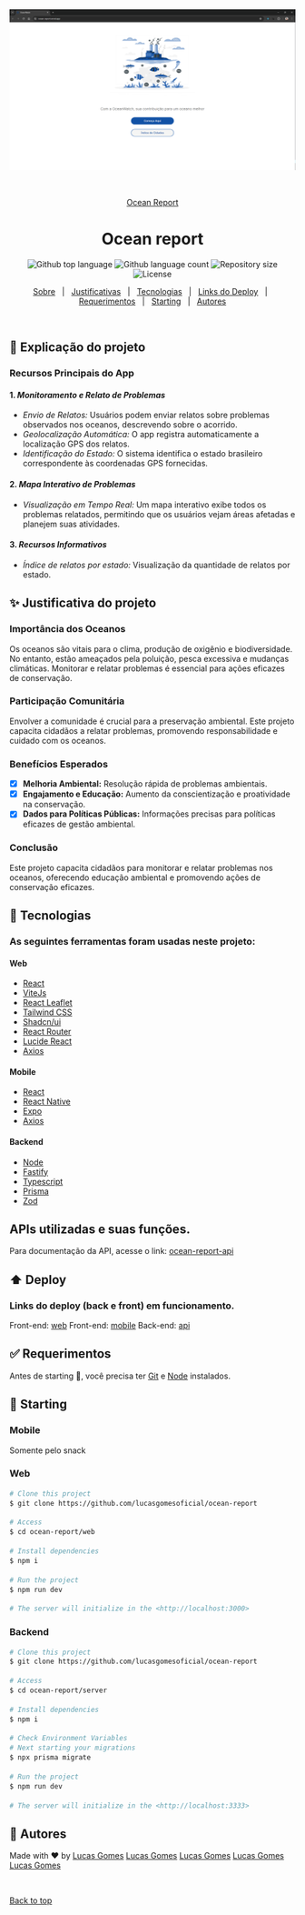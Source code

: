 <div align="center" id="top"> 
  <img src=".github/ocean-report.png" alt="Ocean report" />

&#xa0;

<a href="https://ocean-report.vercel.app/">Ocean Report</a>

</div>

<h1 align="center">Ocean report</h1>

<p align="center">
  <img alt="Github top language" src="https://img.shields.io/github/languages/top/lucasgomesoficial/ocean-report?color=56BEB8">

  <img alt="Github language count" src="https://img.shields.io/github/languages/count/lucasgomesoficial/ocean-report?color=56BEB8">

  <img alt="Repository size" src="https://img.shields.io/github/repo-size/lucasgomesoficial/ocean-report?color=56BEB8">

  <img alt="License" src="https://img.shields.io/github/license/lucasgomesoficial/ocean-report?color=56BEB8">

  <!-- <img alt="Github issues" src="https://img.shields.io/github/issues/lucasgomesoficial/ocean-report?color=56BEB8" /> -->

  <!-- <img alt="Github forks" src="https://img.shields.io/github/forks/lucasgomesoficial/ocean-report?color=56BEB8" /> -->

  <!-- <img alt="Github stars" src="https://img.shields.io/github/stars/lucasgomesoficial/ocean-report?color=56BEB8" /> -->
</p>

<!-- Status -->

<!-- <h4 align="center">
	🚧  Ocean report 🚀 Under construction...  🚧
</h4>

<hr> -->

<p align="center">
  <a href="#dart-explicação-do-projeto">Sobre</a> &#xa0; | &#xa0;
  <a href="#sparkles-justificativa-do-projeto">Justificativas</a> &#xa0; | &#xa0;
  <a href="#rocket-tecnologias">Tecnologias</a> &#xa0; | &#xa0;
  <a href="#arrow_up-deploy">Links do Deploy</a> &#xa0; | &#xa0;
  <a href="#white_check_mark-requerimentos">Requerimentos</a> &#xa0; | &#xa0;
  <a href="#checkered_flag-starting">Starting</a> &#xa0; | &#xa0;
  <a href="#memo-autores">Autores</a>
</p>

<br>

## :dart: Explicação do projeto

### Recursos Principais do App

#### 1. _Monitoramento e Relato de Problemas_

- _Envio de Relatos:_ Usuários podem enviar relatos sobre problemas observados nos oceanos, descrevendo sobre o acorrido.
- _Geolocalização Automática:_ O app registra automaticamente a localização GPS dos relatos.
- _Identificação do Estado:_ O sistema identifica o estado brasileiro correspondente às coordenadas GPS fornecidas.

#### 2. _Mapa Interativo de Problemas_

- _Visualização em Tempo Real:_ Um mapa interativo exibe todos os problemas relatados, permitindo que os usuários vejam áreas afetadas e planejem suas atividades.

#### 3. _Recursos Informativos_

- _Índice de relatos por estado:_ Visualização da quantidade de relatos por estado.

## :sparkles: Justificativa do projeto

### Importância dos Oceanos

Os oceanos são vitais para o clima, produção de oxigênio e biodiversidade. No entanto, estão ameaçados pela poluição, pesca excessiva e mudanças climáticas. Monitorar e relatar problemas é essencial para ações eficazes de conservação.

### Participação Comunitária

Envolver a comunidade é crucial para a preservação ambiental. Este projeto capacita cidadãos a relatar problemas, promovendo responsabilidade e cuidado com os oceanos.

### Benefícios Esperados

- [x] **Melhoria Ambiental:** Resolução rápida de problemas ambientais.
- [x] **Engajamento e Educação:** Aumento da conscientização e proatividade na conservação.
- [x] **Dados para Políticas Públicas:** Informações precisas para políticas eficazes de gestão ambiental.

### Conclusão

Este projeto capacita cidadãos para monitorar e relatar problemas nos oceanos, oferecendo educação ambiental e promovendo ações de conservação eficazes.

## :rocket: Tecnologias

### As seguintes ferramentas foram usadas neste projeto:

#### Web

- [React](https://react.dev/)
- [ViteJs](https://vitejs.dev/)
- [React Leaflet](https://react-leaflet.js.org/)
- [Tailwind CSS](https://tailwindcss.com/)
- [Shadcn/ui](https://ui.shadcn.com/)
- [React Router](https://reactrouter.com/en/main)
- [Lucide React](https://lucide.dev/)
- [Axios](https://axios-http.com/ptbr/)

#### Mobile

- [React](https://react.dev/)
- [React Native](https://reactnative.dev/)
- [Expo](https://expo.dev/)
- [Axios](https://axios-http.com/ptbr/)

#### Backend

- [Node](https://nodejs.org/en)
- [Fastify](https://fastify.dev/)
- [Typescript](https://www.typescriptlang.org/)
- [Prisma](https://www.prisma.io/)
- [Zod](https://zod.dev/)

## APIs utilizadas e suas funções.

Para documentação da API, acesse o link: [ocean-report-api](https://ocean-report-production.up.railway.app/docs)

## :arrow_up: Deploy

### Links do deploy (back e front) em funcionamento.

Front-end: [web](https://ocean-report.vercel.app/)
Front-end: [mobile](https://snack.expo.dev/@fernandavianasilva/f5189b)
Back-end: [api](https://ocean-report-production.up.railway.app)

## :white_check_mark: Requerimentos

Antes de starting :checkered_flag:, você precisa ter [Git](https://git-scm.com) e [Node](https://nodejs.org/en/) instalados.

## :checkered_flag: Starting

### Mobile

Somente pelo snack

### Web

```bash
# Clone this project
$ git clone https://github.com/lucasgomesoficial/ocean-report

# Access
$ cd ocean-report/web

# Install dependencies
$ npm i

# Run the project
$ npm run dev

# The server will initialize in the <http://localhost:3000>
```

### Backend

```bash
# Clone this project
$ git clone https://github.com/lucasgomesoficial/ocean-report

# Access
$ cd ocean-report/server

# Install dependencies
$ npm i

# Check Environment Variables
# Next starting your migrations
$ npx prisma migrate

# Run the project
$ npm run dev

# The server will initialize in the <http://localhost:3333>
```

## :memo: Autores

Made with :heart: by
<a href="https://github.com/lucasgomesoficial" target="_blank">Lucas Gomes</a>
<a href="https://github.com/lucasgomesoficial" target="_blank">Lucas Gomes</a>
<a href="https://github.com/lucasgomesoficial" target="_blank">Lucas Gomes</a>
<a href="https://github.com/lucasgomesoficial" target="_blank">Lucas Gomes</a>
<a href="https://github.com/lucasgomesoficial" target="_blank">Lucas Gomes</a>

&#xa0;

<a href="#top">Back to top</a>
